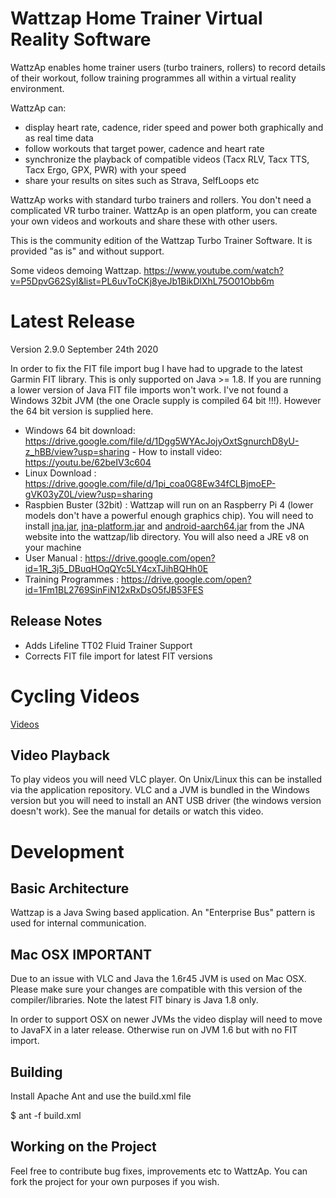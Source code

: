 Wattzap Home Trainer Virtual Reality Software
=============================================

WattzAp enables home trainer users (turbo trainers, rollers) to record details of their workout, follow training programmes all within a
virtual reality environment.

WattzAp can:

  * display heart rate, cadence, rider speed and power both graphically and as real time data
  * follow workouts that target power, cadence and heart rate
  * synchronize the playback of compatible videos (Tacx RLV, Tacx TTS, Tacx Ergo, GPX, PWR) with your speed
  * share your results on sites such as Strava, SelfLoops etc
  
WattzAp works with standard turbo trainers and rollers. You don't need a complicated VR turbo trainer.
WattzAp is an open platform, you can create your own videos and workouts and share these with other users.

This is the community edition of the Wattzap Turbo Trainer Software. It is provided "as is" and without support.

Some videos demoing Wattzap. https://www.youtube.com/watch?v=P5DpvG62SyI&list=PL6uvToCKj8yeJb1BikDlXhL75O01Obb6m

Latest Release
==============

Version 2.9.0 September 24th 2020

In order to fix the FIT file import bug I have had to upgrade to the latest Garmin FIT library. This is only supported on Java >= 1.8. If you are running a lower version of Java FIT file imports won't work. I've not found a Windows 32bit JVM (the one Oracle supply is compiled 64 bit !!!). However the 64 bit version is supplied here.

  * Windows 64 bit download: https://drive.google.com/file/d/1Dgg5WYAcJojyOxtSgnurchD8yU-z_hBB/view?usp=sharing  - How to install video: https://youtu.be/62beIV3c604
  * Linux Download : https://drive.google.com/file/d/1pi_coa0G8Ew34fCLBjmoEP-gVK03yZ0L/view?usp=sharing
  * Raspbien Buster (32bit) : Wattzap will run on an Raspberry Pi 4 (lower models don't have a powerful enough graphics chip). You will need to install [jna.jar](https://github.com/java-native-access/jna/blob/4.5.X/dist/jna.jar), [jna-platform.jar](https://github.com/java-native-access/jna/blob/4.5.X/dist/jna-platform.jar) and [android-aarch64.jar](https://github.com/java-native-access/jna/blob/4.5.X/dist/android-aarch64.jar) from the JNA website into the wattzap/lib directory. You will also need a JRE v8 on your machine
  * User Manual : https://drive.google.com/open?id=1R_3j5_DBuqHOqQYc5LY4cxTJihBQHh0E
  * Training Programmes : https://drive.google.com/open?id=1Fm1BL2769SinFiN12xRxDsO5fJB53FES
  
Release Notes
-------------
  * Adds Lifeline TT02 Fluid Trainer Support
  * Corrects FIT file import for latest FIT versions

Cycling Videos
==============

[Videos](videos/README.md)

Video Playback
--------------

To play videos you will need VLC player. On Unix/Linux this can be installed via the application repository. VLC and a JVM is bundled in the Windows version but you will need to install an ANT USB driver (the windows version doesn't work). See the manual for details or watch this video.


Development
===========

Basic Architecture
------------------

Wattzap is a Java Swing based application. An "Enterprise Bus" pattern is used for internal communication.

Mac OSX IMPORTANT
-----------------

Due to an issue with VLC and Java the 1.6r45 JVM is used on Mac OSX. Please make sure your changes are compatible with this version
of the compiler/libraries. Note the latest FIT binary is Java 1.8 only.

In order to support OSX on newer JVMs the video display will need to move to JavaFX in a later release. Otherwise run on JVM 1.6 but with no FIT import.

Building
--------

Install Apache Ant and use the build.xml file

$ ant -f build.xml

Working on the Project
----------------------

Feel free to contribute bug fixes, improvements etc to WattzAp. You can fork the project for your own purposes if you wish.

